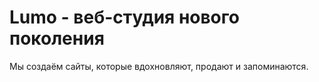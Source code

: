 <h1>Lumo - веб-студия нового поколения</h1>
<p>Мы создаём сайты, которые вдохновляют, продают и запоминаются.</p>
